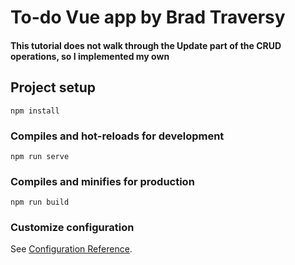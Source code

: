 # To-do Vue app by Brad Traversy  
#### This tutorial does not walk through the Update part of the CRUD operations, so I implemented my own

## Project setup
```
npm install
```

### Compiles and hot-reloads for development
```
npm run serve
```

### Compiles and minifies for production
```
npm run build
```

### Customize configuration
See [Configuration Reference](https://cli.vuejs.org/config/).
